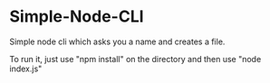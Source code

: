 # Simple-Node-CLI

Simple node cli which asks you a name and creates a file.

To run it, just use "npm install" on the directory and then use "node index.js"

